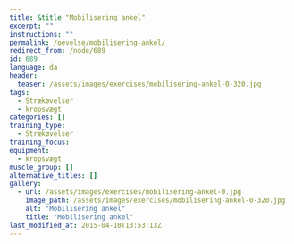 ```yaml
---
title: &title "Mobilisering ankel"
excerpt: ""
instructions: ""
permalink: /oevelse/mobilisering-ankel/
redirect_from: /node/689
id: 689
language: da
header:
  teaser: /assets/images/exercises/mobilisering-ankel-0-320.jpg
tags:
  - Strækøvelser
  - kropsvægt
categories: []
training_type: 
  - Strækøvelser
training_focus: 
equipment:
  - kropsvægt
muscle_group: []
alternative_titles: []
gallery:
  - url: /assets/images/exercises/mobilisering-ankel-0.jpg
    image_path: /assets/images/exercises/mobilisering-ankel-0-320.jpg
    alt: "Mobilisering ankel"
    title: "Mobilisering ankel"
last_modified_at: 2015-04-10T13:53:13Z
---
```

